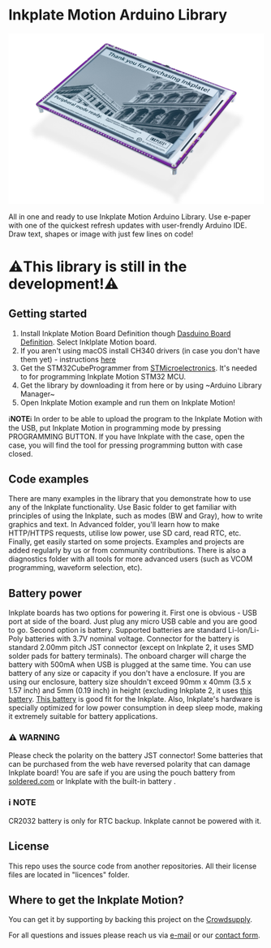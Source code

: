 # Inkplate Motion Arduino Library

<p align="center">
  <img src="https://raw.githubusercontent.com/SolderedElectronics/Inkplate-Motion-Arduino-Library/main/extras/images/Inkplate6Motion.jpg">
</p>

All in one and ready to use Inkplate Motion Arduino Library. Use e-paper with one of the quickest refresh updates with user-frendly Arduino IDE. Draw text, shapes or image with just few lines on code!

# ⚠️This library is still in the development!⚠️

## Getting started
1. Install Inkplate Motion Board Definition though [Dasduino Board Definition](https://github.com/SolderedElectronics/Dasduino-Board-Definitions-for-Arduino-IDE). Select Inklplate Motion board.
2. If you aren't using macOS install CH340 drivers (in case you don't have them yet) - instructions [here](https://soldered.com/learn/ch340-driver-installation-croduino-basic3-nova2/)
3. Get the STM32CubeProgrammer from [STMicroelectronics](https://www.st.com/en/development-tools/stm32cubeprog.html). It's needed to for programming Inkplate Motion STM32 MCU.
4. Get the library by downloading it from here or by using ~Arduino Library Manager~
5. Open Inkplate Motion example and run them on Inkplate Motion!

ℹ**NOTE**ℹ
In order to be able to upload the program to the Inkplate Motion with the USB, put Inkplate Motion in programming mode by pressing PROGRAMMING BUTTON. If you have Inkplate with the case, open the case, you will find the tool for pressing programming button with case closed.

## Code examples
There are many examples in the library that you demonstrate how to use any of the Inkplate functionality. Use Basic folder to get familiar with principles of using the Inkplate, such as modes (BW and Gray), how to write graphics and text. In Advanced folder, you'll learn how to make HTTP/HTTPS requests, utilise low power, use SD card, read RTC, etc. Finally, get easily started on some projects. Examples and projects are added regularly by us or from community contributions. There is also a diagnostics folder with all tools for more advanced users (such as VCOM programming, waveform selection, etc).

## Battery power

Inkplate boards has two options for powering it. First one is obvious - USB port at side of the board. Just plug any micro USB cable and you are good to go. Second option is battery. Supported batteries are standard Li-Ion/Li-Poly batteries with 3.7V nominal voltage. Connector for the battery is standard 2.00mm pitch JST connector (except on Inkplate 2, it uses SMD solder pads for battery terminals). The onboard charger will charge the battery with 500mA when USB is plugged at the same time. You can use battery of any size or capacity if you don't have a enclosure. If you are using our enclosure, battery size shouldn't exceed 90mm x 40mm (3.5 x 1.57 inch) and 5mm (0.19 inch) in height (excluding Inkplate 2, it uses [this battery](https://soldered.com/product/li-ion-baterija-600mah-3-7v/). [This battery](https://soldered.com/product/li-ion-battery-1200mah-3-7v/) is good fit for the Inkplate. Also, Inkplate's hardware is specially optimized for low power consumption in deep sleep mode, making it extremely suitable for battery applications.

### ⚠️ WARNING
Please check the polarity on the battery JST connector! Some batteries that can be purchased from the web have reversed polarity that can damage Inkplate board! You are safe if you are using the pouch battery from [soldered.com](https://soldered.com/categories/power-sources-batteries/batteries/lithium-batteries/) or Inkplate with the built-in battery . 

### ℹ NOTE
CR2032 battery is only for RTC backup. Inkplate cannot be powered with it.

## License
This repo uses the source code from another repositories. All their license files are located in "licences" folder.

## Where to get the Inkplate Motion?
You can get it by supporting by backing this project on the [Crowdsupply](https://www.crowdsupply.com/soldered/inkplate-6-motion).


For all questions and issues please reach us via [e-mail](mailto:hello@soldered.com) or our [contact form](https://soldered.com/contact/).
